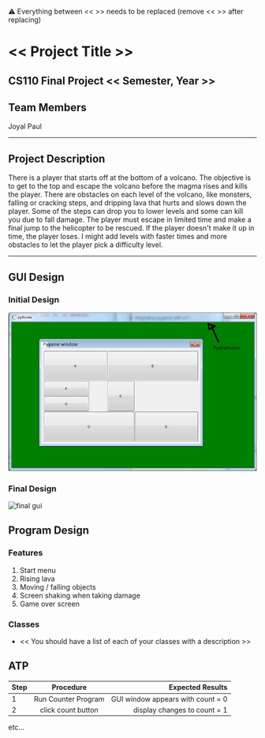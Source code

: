 
:warning: Everything between << >> needs to be replaced (remove << >> after replacing)

# << Project Title >>
## CS110 Final Project  << Semester, Year >>

## Team Members

Joyal Paul

*** 

## Project Description

There is a player that starts off at the bottom of a volcano. The objective is to get to the top and escape the volcano before the magma rises and kills the player. There are obstacles on each level of the volcano, like monsters, falling or cracking steps, and dripping lava that hurts and slows down the player. Some of the steps can drop you to lower levels and some can kill you due to fall damage. The player must escape in limited time and make a final jump to the helicopter to be rescued. If the player doesn't make it up in time, the player loses. I might add levels with faster times and more obstacles to let the player pick a difficulty level. 

***    

## GUI Design

### Initial Design

![initial gui](assets/gui.jpg)

### Final Design

![final gui](assets/finalgui.jpg)

## Program Design

### Features

1. Start menu
2. Rising lava
3. Moving / falling objects
4. Screen shaking when taking damage
5. Game over screen

### Classes

- << You should have a list of each of your classes with a description >>

## ATP

| Step                 |Procedure             |Expected Results                   |
|----------------------|:--------------------:|----------------------------------:|
|  1                   | Run Counter Program  |GUI window appears with count = 0  |
|  2                   | click count button   | display changes to count = 1      |
etc...
